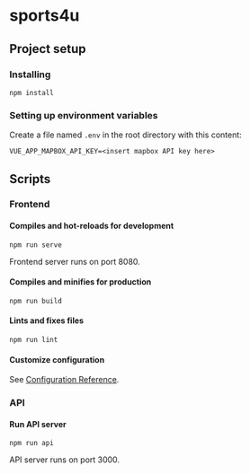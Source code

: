 # sports4u

## Project setup
### Installing
```
npm install
```
### Setting up environment variables
Create a file named `.env` in the root directory with this content:
```
VUE_APP_MAPBOX_API_KEY=<insert mapbox API key here>
```

## Scripts
### Frontend
#### Compiles and hot-reloads for development
```
npm run serve
```
Frontend server runs on port 8080.

#### Compiles and minifies for production
```
npm run build
```

#### Lints and fixes files
```
npm run lint
```

#### Customize configuration
See [Configuration Reference](https://cli.vuejs.org/config/).

### API
#### Run API server
```
npm run api
```
API server runs on port 3000.